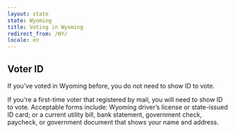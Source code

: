 ```yaml
---
layout: state
state: Wyoming
title: Voting in Wyoming
redirect_from: /WY/
locale: en
---
```


## Voter ID

If you've voted in Wyoming before,  you do not need to show ID to vote.

If you're a first-time voter that registered by mail, you will need to show ID to vote. Acceptable forms include: Wyoming driver’s license or state-issued ID card; or a current utility bill, bank statement, government check, paycheck, or government document that shows your name and address.
